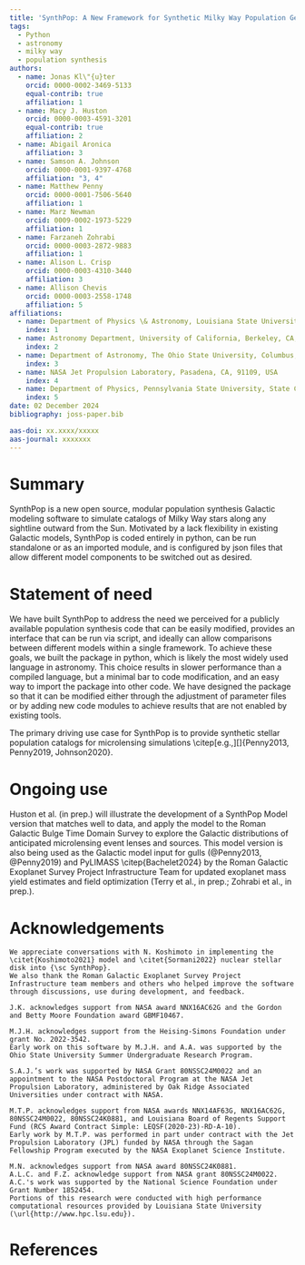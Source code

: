 ```yaml
---
title: 'SynthPop: A New Framework for Synthetic Milky Way Population Generation'
tags:
  - Python
  - astronomy
  - milky way
  - population synthesis
authors:
  - name: Jonas Kl\"{u}ter
    orcid: 0000-0002-3469-5133
    equal-contrib: true
    affiliation: 1
  - name: Macy J. Huston
    orcid: 0000-0003-4591-3201
    equal-contrib: true
    affiliation: 2
  - name: Abigail Aronica
    affiliation: 3
  - name: Samson A. Johnson
    orcid: 0000-0001-9397-4768
    affiliation: "3, 4"
  - name: Matthew Penny
    orcid: 0000-0001-7506-5640
    affiliation: 1
  - name: Marz Newman
    orcid: 0009-0002-1973-5229
    affiliation: 1
  - name: Farzaneh Zohrabi
    orcid: 0000-0003-2872-9883
    affiliation: 1
  - name: Alison L. Crisp
    orcid: 0000-0003-4310-3440
    affiliation: 3
  - name: Allison Chevis
    orcid: 0000-0003-2558-1748
    affiliation: 5
affiliations:
  - name: Department of Physics \& Astronomy, Louisiana State University, Baton Rouge, LA 70803, USA
    index: 1
  - name: Astronomy Department, University of California, Berkeley, CA, 94720, USA
    index: 2
  - name: Department of Astronomy, The Ohio State University, Columbus, OH 43210, USA
    index: 3
  - name: NASA Jet Propulsion Laboratory, Pasadena, CA, 91109, USA
    index: 4
  - name: Department of Physics, Pennsylvania State University, State College, PA 16802, USA
    index: 5
date: 02 December 2024
bibliography: joss-paper.bib

aas-doi: xx.xxxx/xxxxx
aas-journal: xxxxxxx
---
```


# Summary

SynthPop is a new open source, modular population synthesis Galactic modeling software to simulate catalogs of Milky Way stars along any sightline outward from the Sun. 
Motivated by a lack flexibility in existing Galactic models, SynthPop is coded entirely in python, can be run standalone or as an imported module, and is configured by json files that allow different model components to be switched out as desired.

# Statement of need

We have built SynthPop to address the need we perceived for a publicly available population synthesis code that can be easily modified, provides an interface that can be run via script, and ideally can allow comparisons between different models within a single framework. To achieve these goals, we built the package in python, which is likely the most widely used language in astronomy. This choice results in slower performance than a compiled language, but a minimal bar to code modification, and an easy way to import the package into other code. We have designed the package so that it can be modified either through the adjustment of parameter files or by adding new code modules to achieve results that are not enabled by existing tools.

The primary driving use case for SynthPop is to provide synthetic stellar population catalogs for microlensing simulations \citep[e.g.,][]{Penny2013, Penny2019, Johnson2020}.

# Ongoing use

Huston et al. (in prep.) will illustrate the development of a SynthPop Model version that matches well to data, and apply the model to the Roman Galactic Bulge Time Domain Survey to explore the Galactic distributions of anticipated microlensing event lenses and sources. 
This model version is also being used as the Galactic model input for gulls (@Penny2013, @Penny2019) and PyLIMASS \citep{Bachelet2024} by the Roman Galactic Exoplanet Survey Project Infrastructure Team for updated exoplanet mass yield estimates  and field optimization (Terry et al., in prep.; Zohrabi et al., in prep.).

# Acknowledgements

    We appreciate conversations with N. Koshimoto in implementing the \citet{Koshimoto2021} model and \citet{Sormani2022} nuclear stellar disk into {\sc SynthPop}.
    We also thank the Roman Galactic Exoplanet Survey Project Infrastructure team members and others who helped improve the software through discussions, use during development, and feedback.

    J.K. acknowledges support from NASA award NNX16AC62G and the Gordon and Betty Moore Foundation award GBMF10467.
    
    M.J.H. acknowledges support from the Heising-Simons Foundation under grant No. 2022-3542. 
    Early work on this software by M.J.H. and A.A. was supported by the Ohio State University Summer Undergraduate Research Program.
    
    S.A.J.’s work was supported by NASA Grant 80NSSC24M0022 and an appointment to the NASA Postdoctoral Program at the NASA Jet Propulsion Laboratory, administered by Oak Ridge Associated Universities under contract with NASA. 
    
    M.T.P. acknowledges support from NASA awards NNX14AF63G, NNX16AC62G, 80NSSC24M0022, 80NSSC24K0881, and Louisiana Board of Regents Support Fund (RCS Award Contract Simple: LEQSF(2020-23)-RD-A-10). 
    Early work by M.T.P. was performed in part under contract with the Jet Propulsion Laboratory (JPL) funded by NASA through the Sagan Fellowship Program executed by the NASA Exoplanet Science Institute.

    M.N. acknowledges support from NASA award 80NSSC24K0881.
    A.L.C. and F.Z. acknowledge support from NASA grant 80NSSC24M0022. 
    A.C.'s work was supported by the National Science Foundation under Grant Number 1852454.
    Portions of this research were conducted with high performance computational resources provided by Louisiana State University (\url{http://www.hpc.lsu.edu}).

# References

